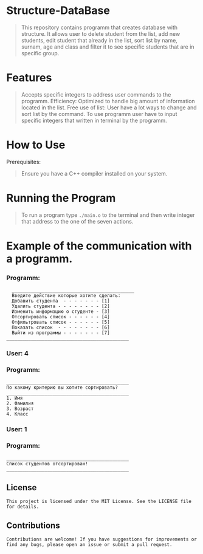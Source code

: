 # Structure-DataBase
> This repository contains programm that creates database with structure.
> It allows user to delete student from the list, add new students, edit student that already in the list, 
> sort list by name, surnam, age and class and filter it to see specific students that are in specific group.



# Features
> Accepts specific integers to address user commands to the programm.
> Efficiency: Optimized to handle big amount of information located in the list.
> Free use of list: User have a lot ways to change and sort list by the command.
> To use programm user have to input specific integers that written in terminal by the programm.



# How to Use
Prerequisites:
> Ensure you have a C++ compiler installed on your system.


# Running the Program

> To run a program type `./main.o` to the terminal and then write integer that address to the one of the seven actions.

# Example of the communication with a programm.

### Programm:
```
  _____________________________________________ 
  Введите действие которые хотите сделать:
  Добавить студента  - - - - - - - [1] 
  Удалить студента - - - - - - - - [2] 
  Изменить информацию о студенте - [3] 
  Отсортировать список - - - - - - [4] 
  Отфильтровать список - - - - - - [5] 
  Показать список  - - - - - - - - [6]
  Выйти из программы - - - - - - - [7]
_____________________________________________
```
### User: 4
### Programm:
```
_____________________________________________
По какому критерию вы хотите сортировать?
_____________________________________________
1. Имя
2. Фамилия
3. Возраст
4. Класс
```
### User: 1
### Programm:
```
_____________________________________________
Список студентов отсортирован!
_____________________________________________
```
## License
`This project is licensed under the MIT License. See the LICENSE file for details.`
## Contributions
`Contributions are welcome! If you have suggestions for improvements or find any bugs, please open an issue or submit a pull request.`
